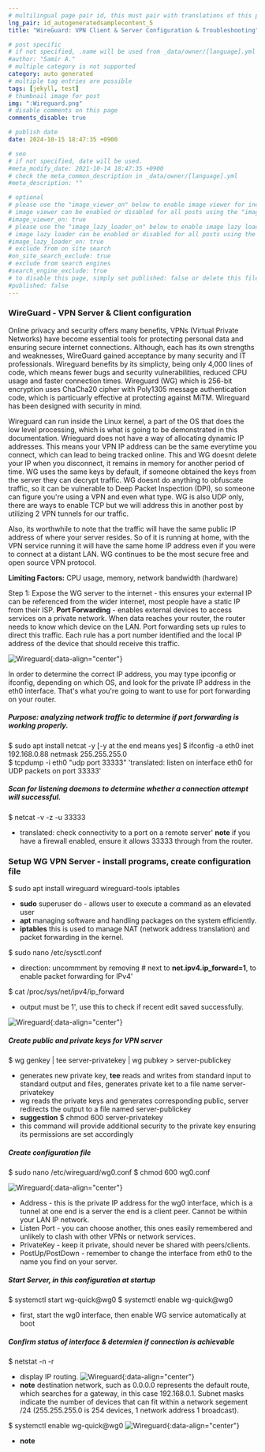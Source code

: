```yaml
---
# multilingual page pair id, this must pair with translations of this page. (This name must be unique)
lng_pair: id_autogeneratedsamplecontent_5
title: "WireGuard: VPN Client & Server Configuration & Troubleshooting"

# post specific
# if not specified, .name will be used from _data/owner/[language].yml
#author: "Samir A."
# multiple category is not supported
category: auto generated
# multiple tag entries are possible
tags: [jekyll, test]
# thumbnail image for post
img: ":Wireguard.png"
# disable comments on this page
comments_disable: true

# publish date
date: 2024-10-15 18:47:35 +0900

# seo
# if not specified, date will be used.
#meta_modify_date: 2021-10-14 18:47:35 +0900
# check the meta_common_description in _data/owner/[language].yml
#meta_description: ""

# optional
# please use the "image_viewer_on" below to enable image viewer for individual pages or posts (_posts/ or [language]/_posts folders).
# image viewer can be enabled or disabled for all posts using the "image_viewer_posts: true" setting in _data/conf/main.yml.
#image_viewer_on: true
# please use the "image_lazy_loader_on" below to enable image lazy loader for individual pages or posts (_posts/ or [language]/_posts folders).
# image lazy loader can be enabled or disabled for all posts using the "image_lazy_loader_posts: true" setting in _data/conf/main.yml.
#image_lazy_loader_on: true
# exclude from on site search
#on_site_search_exclude: true
# exclude from search engines
#search_engine_exclude: true
# to disable this page, simply set published: false or delete this file
#published: false
---
```

### WireGuard - VPN Server & Client configuration 

Online privacy and security offers many benefits, VPNs (Virtual Private Networks) have become essential tools for protecting personal data and ensuring secure internet connections. Although, each has its own strengths and weaknesses, WireGuard gained acceptance by many security and IT professionals. Wireguard benefits by its simplicty, being only 4,000 lines of code, which means fewer bugs and security vulnerabilities, reduced CPU usage and faster connection times. Wireguard (WG) which is 256-bit encryption uses ChaCha20 cipher with Poly1305 message authentication code, which is particuarly effective at protecting against MiTM. Wireguard has been designed with security in mind. 

Wireguard can run inside the Linux kernel, a part of the OS that does the low level processing, which is what is going to be demonstrated in this documentation. Wrieguard does not have a way of allocating dynamic IP addresses. This means your VPN IP address can be the same everytime you connect, which can lead to being tracked online. This and WG doesnt delete your IP when you disconnect, it remains in memory for another period of time. WG uses the same keys by default, if someone obtained the keys from the server they can decrypt traffic. WG doesnt do anything to obfuscate traffic, so it can be vulnerable to Deep Packet Inspection (DPI), so someone can figure you're using a VPN and even what type. WG is also UDP only, there are ways to enable TCP but we will address this in another post by utilizing 2 VPN tunnels for our traffic. 

Also, its worthwhile to note that the traffic will have the same public IP address of where your server resides. So of it is running at home, with the VPN service running it will have the same home IP address even if you were to connect at a distant LAN. WG continues to be the most secure free and open source VPN protocol. 

**Limiting Factors:** 
CPU usage, memory, network bandwidth (hardware) 

Step 1: Expose the WG server to the internet - this ensures your external IP can be referenced from the wider internet, most people have a static IP from their ISP. 
**Port Forwarding** - enables external devices to access services on a private network. When data reaches your router, the router needs to know which device on the LAN. Port forwarding sets up rules to direct this traffic. Each rule has a port number identified and the local IP address of the device that should receive this traffic. 

![Wireguard](:wg_1.png){:data-align="center"} 

In order to determine the correct IP address, you may type ipconfig or ifconfig, depending on which OS, and look for the private IP address in the eth0 interface. That's what you're going to want to use for port forwarding on your router. 

##### Purpose: analyzing network traffic to determine if port forwarding is working properly. 
$ sudo apt install netcat -y        [-y at the end means yes] 
$ ifconfig -a 
     eth0   inet 192.168.0.88      netmask 255.255.255.0    
$ tcpdump -i eth0 "udp port 33333" 
      'translated: listen on interface eth0 for UDP packets on port 33333'

##### Scan for listening daemons to determine whether a connection attempt will successful. 
$ netcat -v -z -u  <public IP address> 33333 
- translated: check connectivity to a port on a remote server'
**note** if you have a firewall enabled, ensure it allows 33333 through from the router. 

### Setup WG VPN Server - install programs, create configuration file
$ sudo apt install wireguard wireguard-tools iptables 
- **sudo** superuser do - allows user to execute a command as an elevated user 
- **apt** managing software and handling packages on the system efficiently. 
- **iptables** this is used to manage NAT (network address translation) and packet forwarding in the kernel.

$ sudo nano /etc/sysctl.conf 
- direction: uncommment by removing # next to **net.ipv4.ip_forward=1**, to enable packet forwarding for IPv4'

$ cat /proc/sys/net/ipv4/ip_forward
- output must be 1', use this to check if recent edit saved successfully.

![Wireguard](:wg_2.png){:data-align="center"} 

##### Create public and private keys for VPN server
$ wg genkey | tee server-privatekey | wg pubkey > server-publickey 
- generates new private key, **tee** reads and writes from standard input to standard output and files, generates private ket to a file name server-privatekey
- wg reads the private keys and generates corresponding public, server redirects the output to a file named server-publickey
- **suggestion** $ chmod 600 server-privatekey
- this command will provide additional security to the private key ensuring its permissions are set accordingly

##### Create configuration file 
$ sudo nano /etc/wireguard/wg0.conf 
$ chmod 600 wg0.conf 

![Wireguard](:wg_3.png){:data-align="center"}

- Address - this is the private IP address for the wg0 interface, which is a tunnel at one end is a server the end is a client peer. Cannot be within your LAN IP network. 
- Listen Port - you can choose another, this ones easily remembered and unlikely to clash with other VPNs or network services.
- PrivateKey - keep it private, should never be shared with peers/clients.
- PostUp/PostDown - remember to change the interface from eth0 to the name you find on your server.

##### Start Server, in this configuration at startup 
$ systemctl start wg-quick@wg0 
$ systemctl enable wg-quick@wg0 
- first, start the wg0 interface, then enable WG service automatically at boot

##### Confirm status of interface & determien if connection is achievable 
$ netstat -n -r
- display IP routing. 
![Wireguard](:wg_4.png){:data-align="center"}
- **note** destination network, such as 0.0.0.0 represents the default route, which searches for a gateway, in this case 192.168.0.1. Subnet masks indicate the number of devices 
that can fit within a network segement /24 (255.255.255.0 is 254 devices, 1 network address 1 broadcast). 

$ systemctl enable wg-quick@wg0 
![Wireguard](:wg_5.png){:data-align="center"}
- **note** 


 

